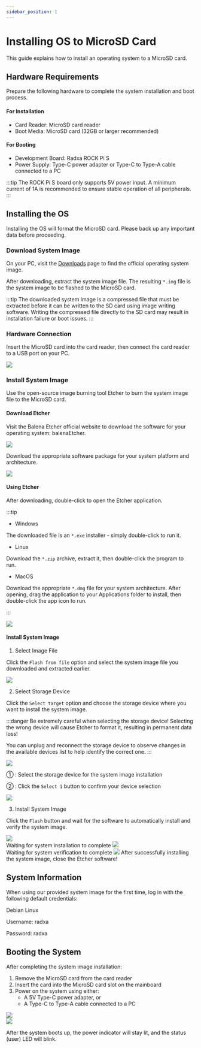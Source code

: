 ```yaml
---
sidebar_position: 1
---
```


# Installing OS to MicroSD Card

This guide explains how to install an operating system to a MicroSD card.

## Hardware Requirements

Prepare the following hardware to complete the system installation and boot process.

#### For Installation

- Card Reader: MicroSD card reader
- Boot Media: MicroSD card (32GB or larger recommended)

#### For Booting

- Development Board: Radxa ROCK Pi S
- Power Supply: Type-C power adapter or Type-C to Type-A cable connected to a PC

:::tip
The ROCK Pi S board only supports 5V power input. A minimum current of 1A is recommended to ensure stable operation of all peripherals.
:::

## Installing the OS

Installing the OS will format the MicroSD card. Please back up any important data before proceeding.

### Download System Image

On your PC, visit the [Downloads](../../download) page to find the official operating system image.

After downloading, extract the system image file. The resulting `*.img` file is the system image to be flashed to the MicroSD card.

:::tip
The downloaded system image is a compressed file that must be extracted before it can be written to the SD card using image writing software. Writing the compressed file directly to the SD card may result in installation failure or boot issues.
:::

### Hardware Connection

Insert the MicroSD card into the card reader, then connect the card reader to a USB port on your PC.

<div style={{textAlign: 'center'}}>
  <img src="/img/rock4/4d/sd-insert.webp" style={{width: '100%', maxWidth: '1200px'}} />
</div>

### Install System Image

Use the open-source image burning tool Etcher to burn the system image file to the MicroSD card.

#### Download Etcher

Visit the Balena Etcher official website to download the software for your operating system: balenaEtcher.

<div style={{textAlign: 'center'}}>
<img src="/img/rock4/4d/down-etcher-01.webp" style={{width: '100%', maxWidth: '1200px'}} />
</div>

Download the appropriate software package for your system platform and architecture.

<div style={{textAlign: 'center'}}>
<img src="/img/rock4/4d/down-etcher-02.webp" style={{width: '100%', maxWidth: '1200px'}} />
</div>

#### Using Etcher

After downloading, double-click to open the Etcher application.

:::tip

- Windows

The downloaded file is an `*.exe` installer - simply double-click to run it.

- Linux

Download the `*.zip` archive, extract it, then double-click the program to run.

- MacOS

Download the appropriate `*.dmg` file for your system architecture. After opening, drag the application to your Applications folder to install, then double-click the app icon to run.

:::

<div style={{textAlign: 'center'}}>
  <img src="/img/rock4/4d/down-etcher-00.webp" style={{width: '100%', maxWidth: '1200px'}} />
</div>

#### Install System Image

1. Select Image File

Click the `Flash from file` option and select the system image file you downloaded and extracted earlier.

<div style={{textAlign: 'center'}}>
  <img src="/img/rock4/4d/etcher-01.webp" style={{width: '100%', maxWidth: '1200px'}} />
</div>

2. Select Storage Device

Click the `Select target` option and choose the storage device where you want to install the system image.

:::danger
Be extremely careful when selecting the storage device! Selecting the wrong device will cause Etcher to format it, resulting in permanent data loss!

You can unplug and reconnect the storage device to observe changes in the available devices list to help identify the correct one.
:::

<div style={{textAlign: 'center'}}>
  <img src="/img/rock4/4d/etcher-02.webp" style={{width: '100%', maxWidth: '1200px'}} />
</div>

① : Select the storage device for the system image installation

② : Click the `Select 1` button to confirm your device selection

<div style={{textAlign: 'center'}}>
  <img src="/img/rock4/4d/etcher-03.webp" style={{width: '100%', maxWidth: '1200px'}} />
</div>

3. Install System Image

Click the `Flash` button and wait for the software to automatically install and verify the system image.

<div style={{textAlign: 'center'}}>
  <img src="/img/rock4/4d/etcher-04.webp" style={{width: '100%', maxWidth: '1200px'}} />
</div>

<div style={{textAlign: 'center'}}>
Waiting for system installation to complete
  <img src="/img/rock4/4d/etcher-05.webp" style={{width: '100%', maxWidth: '1200px'}} />
</div>

<div style={{textAlign: 'center'}}>
Waiting for system verification to complete
  <img src="/img/rock4/4d/etcher-07.webp" style={{width: '100%', maxWidth: '1200px'}} />
  After successfully installing the system image, close the Etcher software!
</div>

## System Information

When using our provided system image for the first time, log in with the following default credentials:

Debian Linux

Username: radxa

Password: radxa

## Booting the System

After completing the system image installation:

1. Remove the MicroSD card from the card reader
2. Insert the card into the MicroSD card slot on the mainboard
3. Power on the system using either:
   - A 5V Type-C power adapter, or
   - A Type-C to Type-A cable connected to a PC

<Tabs queryString="version">

<TabItem value=" ROCK Pi S V1.3 ">

<div style={{textAlign: 'center'}}>
  <img src="/img/rockpi/pis/rock-pi-s-v13-sd.webp" style={{width: '100%', maxWidth: '1200px'}} />
</div>

</TabItem>

<TabItem value=" ROCK Pi S V1.5 ">

<div style={{textAlign: 'center'}}>
  <img src="/img/rockpi/pis/rock-pi-s-v15-sd.webp" style={{width: '100%', maxWidth: '1200px'}} />
</div>

</TabItem>

</Tabs>

After the system boots up, the power indicator will stay lit, and the status (user) LED will blink.
